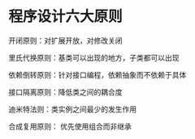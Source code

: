 # 程序设计六大原则
开闭原则：对扩展开放，对修改关闭

里氏代换原则：基类可以出现的地方，子类都可以出现

依赖倒转原则：针对接口编程，依赖抽象而不依赖于具体

接口隔离原则：降低类之间的耦合度

迪米特法则：类实例之间最少的发生作用

合成复用原则： 优先使用组合而非继承
